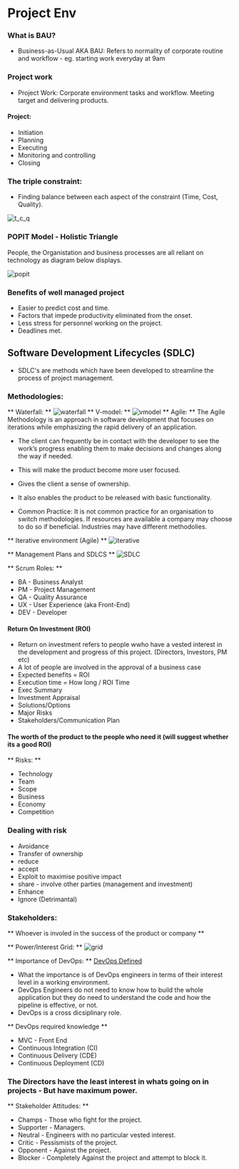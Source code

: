 # Project Env

### What is BAU?
- Business-as-Usual AKA BAU: Refers to normality of corporate routine and workflow - eg. starting work everyday at 9am

### Project work 
- Project Work: Corporate environment tasks and workflow. Meeting target and delivering products.

#### Project: 
- Initiation 
- Planning
- Executing
- Monitoring and controlling 
- Closing

### The triple constraint:
- Finding balance between each aspect of the constraint (Time, Cost, Quality).

![t_c_q](images/tcq.png)

### POPIT Model - Holistic Triangle 
People, the Organistation and business processes are all reliant on technology as diagram below displays.

![popit](images/popit.jpg)

### Benefits of well managed project
- Easier to predict cost and time.
- Factors that impede productivity eliminated from the onset.
- Less stress for personnel working on the project.
- Deadlines met.

## Software Development Lifecycles (SDLC)

- SDLC's are methods which have been developed to streamline the process of project management.
### Methodologies:
** Waterfall: **
![waterfall](images/waterfall.jpg)
** V-model: **
![vmodel](images/V-Model.png)
** Agile: ** 
The Agile Methodology is an approach in software development that focuses on iterations while emphasizing the rapid delivery of an application.
- The client can frequently be in contact with the developer to see the work’s progress enabling them to make decisions and changes along the way if needed.
- This will make the product become more user focused.
- Gives the client a sense of ownership.
- It also enables the product to be released with basic functionality.

- Common Practice:
It is not common practice for an organisation to switch methodologies.
If resources are available a company may choose to do so if beneficial.
Industries may have different methodolies. 

** Iterative environment (Agile) **
![iterative](images/iterative.jpg)

** Management Plans and SDLCS **
![SDLC](images/SDLC.png)

** Scrum Roles: ** 
- BA - Business Analyst
- PM - Project Management
- QA - Quality Assurance
- UX - User Experience (aka Front-End)
- DEV - Developer

#### Return On Investment (ROI)

- Return on investment refers to people wwho have a vested interest in the development and progress of this project. (Directors, Investors, PM etc)
- A lot of people are involved in the approval of a business case
- Expected benefits = ROI
- Execution time = How long / ROI Time
- Exec Summary 
- Investment Appraisal 
- Solutions/Options
- Major Risks
- Stakeholders/Communication Plan
 
#### The worth of the product to the people who need it (will suggest whether its a good ROI)

** Risks: **

- Technology
- Team 
- Scope
- Business
- Economy
- Competition

### Dealing with risk

- Avoidance
- Transfer of ownership 
- reduce
- accept
- Exploit to maximise positive impact
- share - involve other parties (management and investment)
- Enhance 
- Ignore (Detrimantal)

### Stakeholders:
** Whoever is involed in the success of the product or company **

** Power/Interest Grid: **
![grid](images/grid.jpg)

** Importance of DevOps: **
[DevOps Defined](https://web.microsoftstream.com/video/1d5b348a-ca1d-4262-85dd-cf1657d34183)

- What the importance is of DevOps engineers in terms of their interest level in a working environment.
- DevOps Engineers do not need to know how to build the whole application but they do need to understand the code and how the pipeline is effective, or not.
- DevOps is a cross dicsiplinary role.

** DevOps required knowledge **

- MVC - Front End
- Continuous Integration (CI) 
- Continuous Delivery (CDE)  
- Continuous Deployment (CD)  

### The Directors have the least interest in whats going on in projects - But have maximum power.

** Stakeholder Attitudes: **

- Champs - Those who fight for the project. 
- Supporter -  Managers.
- Neutral - Engineers with no particular vested interest.
- Critic - Pessismists of the project.
- Opponent - Against the project.
- Blocker - Completely Against the project and attempt to block it.
